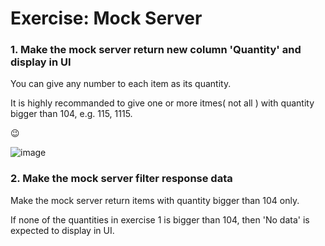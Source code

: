 # Exercise: Mock Server
### 1. Make the mock server return new column 'Quantity' and display in UI 

You can give any number to each item as its quantity.

It is highly recommanded to give one or more itmes( not all ) with quantity bigger than 104, e.g. 115, 1115.

😉

![image](https://user-images.githubusercontent.com/23159761/42564645-e616464c-8533-11e8-9878-b0ab0f0e4023.png)


### 2. Make the mock server filter response data

Make the mock server return items with quantity bigger than 104 only.

If none of the quantities in exercise 1 is bigger than 104, then 'No data' is expected to display in UI.

 
